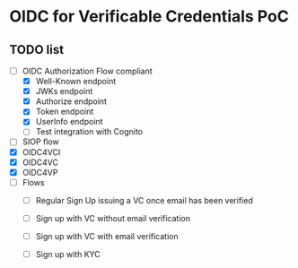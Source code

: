# OIDC for Verificable Credentials PoC

## TODO list

- [ ] OIDC Authorization Flow compliant
  - [x] Well-Known endpoint
  - [x] JWKs endpoint
  - [x] Authorize endpoint
  - [x] Token endpoint
  - [x] UserInfo endpoint
  - [ ] Test integration with Cognito
- [ ] SIOP flow
- [x] OIDC4VCI
- [x] OIDC4VC
- [x] OIDC4VP
- [ ] Flows
  - [ ] Regular Sign Up issuing a VC once email has been verified
  - [ ] Sign up with VC without email verification
  - [ ] Sign up with VC with email verification
  - [ ] Sign up with KYC

